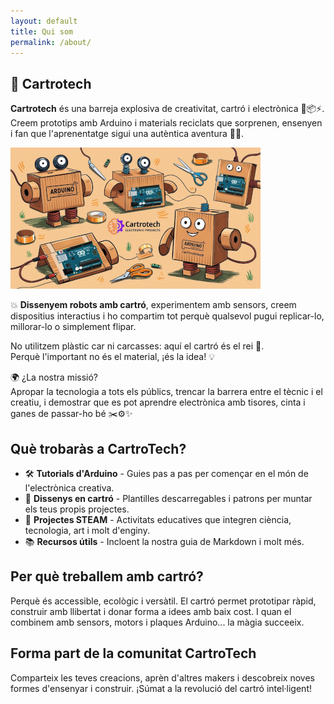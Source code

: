 ```yaml
---
layout: default
title: Qui som
permalink: /about/
---
```



## 🚀 Cartrotech

**Cartrotech** és una barreja explosiva de creativitat, cartró i electrònica 🎨📦⚡.  
Creem prototips amb Arduino i materials reciclats que sorprenen, ensenyen i fan que l'aprenentatge sigui una autèntica aventura 🧠🤖.

<div class="home-image">
    <img src="/assets/imatges/blog-cartrotech.png" alt="CartroTech">
</div>

💥 **Dissenyem robots amb cartró**, experimentem amb sensors, creem dispositius interactius i ho compartim tot perquè qualsevol pugui replicar-lo, millorar-lo o simplement flipar.

No utilitzem plàstic car ni carcasses: aquí el cartró és el rei 👑.  
Perquè l'important no és el material, ¡és la idea! 💡

🌍 ¿La nostra missió?  
Apropar la tecnologia a tots els públics, trencar la barrera entre el tècnic i el creatiu, i demostrar que es pot aprendre electrònica amb tisores, cinta i ganes de passar-ho bé ✂️⚙️✨

## Què trobaràs a CartroTech?

- 🛠️ **Tutorials d'Arduino** - Guies pas a pas per començar en el món de l'electrònica creativa.
- 📐 **Dissenys en cartró** - Plantilles descarregables i patrons per muntar els teus propis projectes.
- 🚀 **Projectes STEAM** - Activitats educatives que integren ciència, tecnologia, art i molt d'enginy.
- 📚 **Recursos útils** - Incloent la nostra guia de Markdown i molt més.

## Per què treballem amb cartró?

Perquè és accessible, ecològic i versàtil. El cartró permet prototipar ràpid, construir amb llibertat i donar forma a idees amb baix cost. I quan el combinem amb sensors, motors i plaques Arduino... la màgia succeeix.

## Forma part de la comunitat CartroTech

Comparteix les teves creacions, aprèn d'altres makers i descobreix noves formes d'ensenyar i construir.
¡Súmat a la revolució del cartró intel·ligent!
